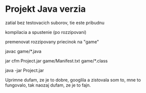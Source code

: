 # Projekt Java verzia
zatial bez testovacich suborov, tie este pribudnu

kompilacia a spustenie (po rozzipovani)

premenovat rozzipovany priecinok na "game"

javac game/*.java

jar cfm Project.jar game/Manifest.txt game/*.class

java -jar Project.jar

Uprimne dufam, ze je to dobre, googlila a zistovala som to, mne to fungovalo, tak naozaj dufam, ze je to fajn.
